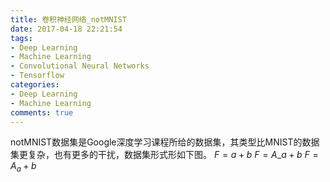 ```yaml
---
title: 卷积神经网络_notMNIST
date: 2017-04-18 22:21:54
tags:
- Deep Learning
- Machine Learning
- Convolutional Neural Networks
- Tensorflow
categories:
- Deep Learning
- Machine Learning
comments: true
---
```

notMNIST数据集是Google深度学习课程所给的数据集，其类型比MNIST的数据集更复杂，也有更多的干扰，数据集形式形如下图。
$F=a+b$
$F=A\_a+b$
$F=A_a+b$
